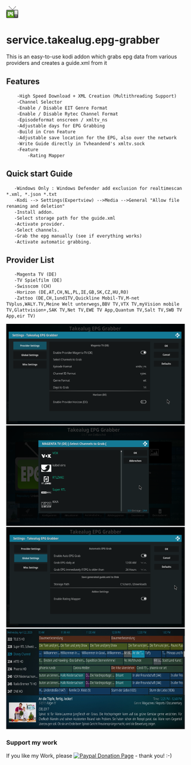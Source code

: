 <img src="https://raw.githubusercontent.com/DeBaschdi/service.takealug.epg-grabber/master/icon.png" height="32" width="32">

# service.takealug.epg-grabber
This is an easy-to-use kodi addon which grabs epg data from various providers and creates a guide.xml from it

## Features
```
    -High Speed Download + XML Creation (Multithreading Support)
    -Channel Selector
    -Enable / Disable EIT Genre Format
    -Enable / Disable Rytec Channel Format
    -Episodeformat onscreen / xmltv_ns
    -Adjustable days for EPG Grabbing
    -Build in Cron Feature
    -Adjustable save location for the EPG, also over the network
    -Write Guide directly in Tvheandend's xmltv.sock
    -Feature
        -Rating Mapper
```

## Quick start Guide
```
   -Windows Only : Windows Defender add exclusion for realtimescan *.xml, *.json *.txt
   -Kodi --> Settings(Expertview) -->Media -->General "Allow file renaming and deletion"
   -Install addon.
   -Select storage path for the guide.xml
   -Activate provider.
   -Select channels.
   -Grab the epg manually (see if everything works)
   -Activate automatic grabbing.
```    

## Provider List
```
   -Magenta TV (DE)
   -TV Spielfilm (DE)
   -Swisscom (CH)
   -Horizon (DE,AT,CH,NL,PL,IE,GB,SK,CZ,HU,RO)
   -Zattoo (DE,CH,1und1TV,Quickline Mobil-TV,M-net TVplus,WALY.TV,Meine Welt unterwegs,BBV TV,VTX TV,myVision mobile TV,Glattvision+,SAK TV,Net TV,EWE TV App,Quantum TV,Salt TV,SWB TV App,eir TV) 

```

<img src="https://raw.githubusercontent.com/DeBaschdi/service.takealug.epg-grabber/master/screenshot1.png" height="270" width="480">
<img src="https://raw.githubusercontent.com/DeBaschdi/service.takealug.epg-grabber/master/screenshot3.png" height="270" width="480">
<img src="https://raw.githubusercontent.com/DeBaschdi/service.takealug.epg-grabber/master/screenshot2.png" height="270" width="480">
<img src="https://raw.githubusercontent.com/DeBaschdi/service.takealug.epg-grabber/master/fanart.jpg" height="270" width="480">

### Support my work
If you like my Work, please [![Paypal Donation Page](https://www.paypalobjects.com/en_US/i/btn/btn_donate_SM.gif)](https://paypal.me/DeBaschdi) - thank you! :-)